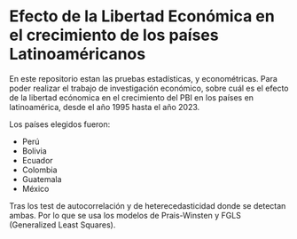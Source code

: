 # Efecto de la Libertad Económica en el crecimiento de los países Latinoaméricanos

En este repositorio estan las pruebas estadísticas, y econométricas. Para poder realizar el trabajo de investigación económico, sobre cuál es el efecto de la libertad ecónomica en el crecimiento del PBI en los países en latinoamérica, desde el año 1995 hasta el año 2023.

Los países elegidos fueron: 
* Perú
* Bolivia
* Ecuador
* Colombia
* Guatemala
* México


Tras los test de autocorrelación y de heterecedasticidad donde se detectan ambas. Por lo que se usa los modelos de Prais-Winsten y FGLS (Generalized Least Squares).
